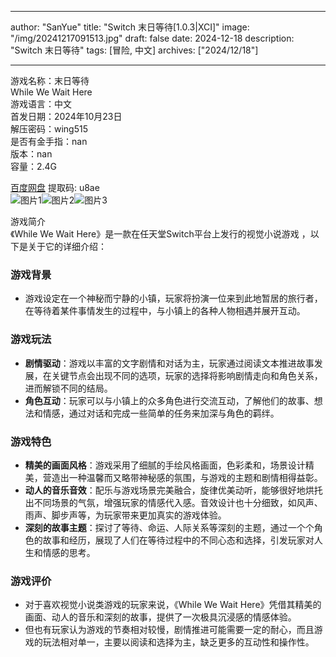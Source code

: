 
---
author: "SanYue"
title: "Switch 末日等待[1.0.3|XCI]"
image: "/img/20241217091513.jpg"
draft: false
date: 2024-12-18
description: "Switch 末日等待"
tags: [冒险, 中文]
archives: ["2024/12/18"]

---

游戏名称：末日等待   
While We Wait Here    
游戏语言：中文  
首发日期：2024年10月23日  
解压密码：wing515  
是否有金手指：nan  
版本：nan   
容量：2.4G

[百度网盘](https://pan.baidu.com/s/11zohMcina-jQK3bhvPawag) 提取码: u8ae  
![图片1](/img/c1c62c.jpg)![图片2](/img/cb7ce3.jpg)![图片3](/img/e34a0f.jpg)  

游戏简介  
《While We Wait Here》是一款在任天堂Switch平台上发行的视觉小说游戏 ，以下是关于它的详细介绍：

### 游戏背景
- 游戏设定在一个神秘而宁静的小镇，玩家将扮演一位来到此地暂居的旅行者，在等待着某件事情发生的过程中，与小镇上的各种人物相遇并展开互动。

### 游戏玩法
- **剧情驱动**：游戏以丰富的文字剧情和对话为主，玩家通过阅读文本推进故事发展，在关键节点会出现不同的选项，玩家的选择将影响剧情走向和角色关系，进而解锁不同的结局。
- **角色互动**：玩家可以与小镇上的众多角色进行交流互动，了解他们的故事、想法和情感，通过对话和完成一些简单的任务来加深与角色的羁绊。

### 游戏特色
- **精美的画面风格**：游戏采用了细腻的手绘风格画面，色彩柔和，场景设计精美，营造出一种温馨而又略带神秘感的氛围，与游戏的主题和剧情相得益彰。
- **动人的音乐音效**：配乐与游戏场景完美融合，旋律优美动听，能够很好地烘托出不同场景的气氛，增强玩家的情感代入感。音效设计也十分细致，如风声、雨声、脚步声等，为玩家带来更加真实的游戏体验。
- **深刻的故事主题**：探讨了等待、命运、人际关系等深刻的主题，通过一个个角色的故事和经历，展现了人们在等待过程中的不同心态和选择，引发玩家对人生和情感的思考。

### 游戏评价
- 对于喜欢视觉小说类游戏的玩家来说，《While We Wait Here》凭借其精美的画面、动人的音乐和深刻的故事，提供了一次极具沉浸感的情感体验。
- 但也有玩家认为游戏的节奏相对较慢，剧情推进可能需要一定的耐心，而且游戏的玩法相对单一，主要以阅读和选择为主，缺乏更多的互动性和操作性。

 
